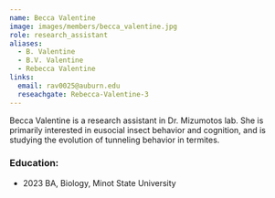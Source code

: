 ```yaml
---
name: Becca Valentine
image: images/members/becca_valentine.jpg
role: research_assistant
aliases:
  - B. Valentine
  - B.V. Valentine
  - Rebecca Valentine
links:
  email: rav0025@auburn.edu
  reseachgate: Rebecca-Valentine-3
---
```


Becca Valentine is a research assistant in Dr. Mizumotos lab. She is primarily interested in eusocial insect behavior and cognition, and is studying the evolution of tunneling behavior in termites.


### Education:
- 2023 BA, Biology, Minot State University
